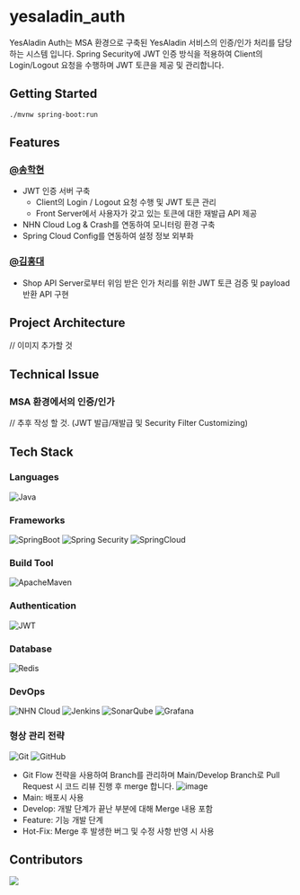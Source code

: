 # yesaladin_auth

YesAladin Auth는 MSA 환경으로 구축된 YesAladin 서비스의 인증/인가 처리를 담당하는 시스템 입니다. Spring Security에 JWT 인증 방식을 적용하여 Client의 Login/Logout 요청을 수행하며
JWT 토큰을 제공 및 관리합니다.

## Getting Started

```bash
./mvnw spring-boot:run
```

## Features

### [@송학현](https://github.com/alanhakhyeonsong)

- JWT 인증 서버 구축
  - Client의 Login / Logout 요청 수행 및 JWT 토큰 관리
  - Front Server에서 사용자가 갖고 있는 토큰에 대한 재발급 API 제공
- NHN Cloud Log & Crash를 연동하여 모니터링 환경 구축
- Spring Cloud Config를 연동하여 설정 정보 외부화

### [@김홍대](https://github.com/mongmeo-dev)

- Shop API Server로부터 위임 받은 인가 처리를 위한 JWT 토큰 검증 및 payload 반환 API 구현

## Project Architecture

// 이미지 추가할 것
![]()

## Technical Issue

### MSA 환경에서의 인증/인가

// 추후 작성 할 것. (JWT 발급/재발급 및 Security Filter Customizing)

## Tech Stack

### Languages

![Java](https://img.shields.io/badge/Java-007396?style=flat-square&logo=Java)

### Frameworks

![SpringBoot](https://img.shields.io/badge/Spring%20Boot-6DB33F?style=flat&logo=SpringBoot&logoColor=white)
![Spring Security](https://img.shields.io/static/v1?style=flat-square&message=Spring+Security&color=6DB33F&logo=Spring+Security&logoColor=FFFFFF&label=)
![SpringCloud](https://img.shields.io/badge/Spring%20Cloud-6DB33F?style=flat&logo=Spring&logoColor=white)

### Build Tool

![ApacheMaven](https://img.shields.io/badge/Maven-C71A36?style=flat&logo=ApacheMaven&logoColor=white)

### Authentication

![JWT](https://img.shields.io/badge/JWT-black?style=for-the-badge&logo=JSON%20web%20tokens&style=flat)

### Database

![Redis](https://img.shields.io/badge/Redis-DC382D?style=flat-square&logo=Redis&logoColor=white)

### DevOps

![NHN Cloud](https://img.shields.io/badge/-NHN%20Cloud-blue?style=flat&logo=iCloud&logoColor=white)
![Jenkins](http://img.shields.io/badge/Jenkins-D24939?style=flat-square&logo=Jenkins&logoColor=white)
![SonarQube](https://img.shields.io/badge/SonarQube-4E98CD?style=flat&logo=SonarQube&logoColor=white)
![Grafana](https://img.shields.io/badge/Grafana-F46800?style=flat&logo=Grafana&logoColor=white)

### 형상 관리 전략

![Git](https://img.shields.io/badge/Git-F05032?style=flat&logo=Git&logoColor=white)
![GitHub](https://img.shields.io/badge/GitHub-181717?style=flat&logo=GitHub&logoColor=white)

- Git Flow 전략을 사용하여 Branch를 관리하며 Main/Develop Branch로 Pull Request 시 코드 리뷰 진행 후 merge 합니다.
  ![image](https://user-images.githubusercontent.com/60968342/219870689-9b9d709c-aa55-47db-a356-d1186b434b4a.png)
- Main: 배포시 사용
- Develop: 개발 단계가 끝난 부분에 대해 Merge 내용 포함
- Feature: 기능 개발 단계
- Hot-Fix: Merge 후 발생한 버그 및 수정 사항 반영 시 사용

## Contributors

<a href="https://github.com/NHN-YesAladin/yesaladin_auth/graphs/contributors">
  <img src="https://contrib.rocks/image?repo=NHN-YesAladin/yesaladin_front" />
</a>
